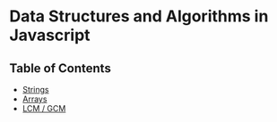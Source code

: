 # Data Structures and Algorithms in Javascript

## Table of Contents

- [Strings](https://github.com/georgemarklow/georgemarklow/blob/main/notes/ds-algo/string.md)
- [Arrays](https://github.com/georgemarklow/georgemarklow/blob/main/notes/ds-algo/arrays.md)
- [LCM / GCM](https://github.com/georgemarklow/georgemarklow/blob/main/notes/ds-algo/gcd-lcm.md)
